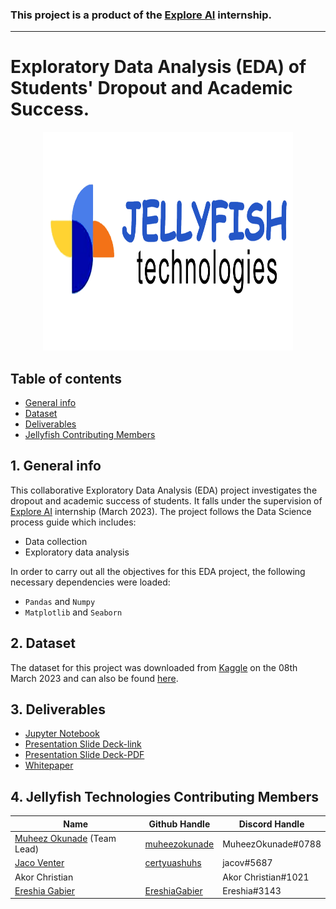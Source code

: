 ### This project is a product of the [Explore AI](https://www.explore.ai/) internship.
---

# Exploratory Data Analysis (EDA) of Students' Dropout and Academic Success.
<div id="main image" align="center">
  <img src="https://github.com/certyuashuhs/Team_jellyfish_dataset/blob/main/logo_jellyfish.jpg" width="400" height="350" alt=""/>
</div>



## Table of contents
* [General info](#general-info)
* [Dataset](#dataset)
* [Deliverables](#resources)
* [Jellyfish Contributing Members](#contributingmembers)

## 1. General info <a class="anchor" id="general-info"></a>
This collaborative Exploratory Data Analysis (EDA)  project investigates the dropout and academic success of students. It falls under the supervision of [Explore AI](https://www.explore.ai/) internship (March 2023). The project follows the Data Science process guide which includes:
+ Data collection
+ Exploratory data analysis

In order to carry out all the objectives for this EDA project, the following necessary dependencies were loaded:
+ `Pandas` and `Numpy`
+ `Matplotlib` and `Seaborn`

## 2. Dataset <a class="anchor" id="dataset"></a>
The dataset for this project was downloaded from [Kaggle](https://www.kaggle.com/datasets/thedevastator/higher-education-predictors-of-student-retention) on the 08th March 2023 and can also be found [here](https://github.com/certyuashuhs/Team_jellyfish_dataset/blob/main/dataset.csv).



## 3. Deliverables <a class="anchor" id="resources"></a>
+  [Jupyter Notebook](https://github.com/certyuashuhs/Team_jellyfish_dataset/blob/main/Team_jellyfish_notebook.ipynb)
+  [Presentation Slide Deck-link](https://docs.google.com/presentation/d/10Nx4qUfHsRbUZkQu_3-2i90u8lgzHNezHSe8K2MO5Uk/edit#slide=id.p)
+  [Presentation Slide Deck-PDF]()
+  [Whitepaper](https://github.com/certyuashuhs/Team_jellyfish_dataset/blob/main/Jellyfish_WhitePaper.pdf)



## 4. Jellyfish Technologies Contributing Members <a class="anchor" id="contributingmembers"></a>

| Name                                                                                        | Github Handle  | Discord Handle               
|---------------------------------------------------------------------------------------------|----------------|---------------                         
| [Muheez Okunade](https://github.com/certyuashuhs/Team_jellyfish_dataset) (Team Lead)  |[muheezokunade](https://github.com/muheezokunade)               |MuheezOkunade#0788              
| [Jaco Venter](https://github.com/certyuashuhs/Team_jellyfish_dataset/tree/jv_branch)                 |[certyuashuhs](https://github.com/certyuashuhs)              |jacov#5687                       
| Akor Christian                                                                          |                |Akor Christian#1021
| [Ereshia Gabier](https://github.com/certyuashuhs/Team_jellyfish_dataset/tree/ereshia)|[EreshiaGabier](https://github.com/EreshiaGabier)           |Ereshia#3143

